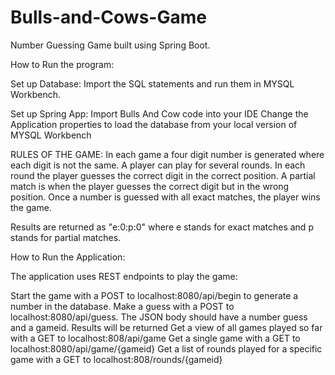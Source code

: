 # Bulls-and-Cows-Game

Number Guessing Game built using Spring Boot.

How to Run the program:

Set up Database:
Import the SQL statements and run them in MYSQL Workbench.

Set up Spring App:
Import Bulls And Cow code into your IDE
Change the Application properties to load the database from your local version of MYSQL Workbench


RULES OF THE GAME:
In each game a four digit number is generated where each digit is not the same. A player can play for several rounds. In each round the player guesses the correct digit in the correct position. A partial match is when the player guesses the correct digit but in the wrong position. Once a number is guessed with all exact matches, the player wins the game.

Results are returned as "e:0:p:0" where e stands for exact matches and p stands for partial matches.

How to Run the Application:

The application uses REST endpoints to play the game:

Start the game with a POST to localhost:8080/api/begin to generate a number in the database.
Make a guess with a POST to localhost:8080/api/guess. The JSON body should have a number guess and a gameid. Results will be returned
Get a view of all games played so far with a GET to localhost:808/api/game
Get a single game with a GET to localhost:8080/api/game/{gameid}
Get a list of rounds played for a specific game with a GET to localhost:808/rounds/{gameid}

